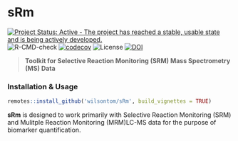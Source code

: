 # sRm

[![Project Status: Active - The project has reached a stable, usable state and is being actively developed.](http://www.repostatus.org/badges/latest/active.svg)](http://www.repostatus.org/#active) ![R-CMD-check](https://github.com/wilsontom/sRm/workflows/R-CMD-check/badge.svg?branch=master) [![codecov](https://codecov.io/gh/wilsontom/sRm/branch/master/graph/badge.svg)](https://codecov.io/gh/wilsontom/sRm) ![License](https://img.shields.io/badge/license-GNU%20GPL%20v3.0-blue.svg "GNU GPL v3.0") [![DOI](https://zenodo.org/badge/DOI/10.5281/zenodo.3373823.svg)](https://doi.org/10.5281/zenodo.3373823)


> __Toolkit for Selective Reaction Monitoring (SRM) Mass Spectrometry (MS) Data__

### Installation & Usage


```r
remotes::install_github('wilsontom/sRm', build_vignettes = TRUE)
```

**sRm** is designed to work primarily with Selective Reaction Monitoring (SRM) and Mulitple Reaction Monitoring (MRM)LC-MS data for the purpose of biomarker quantification. 








